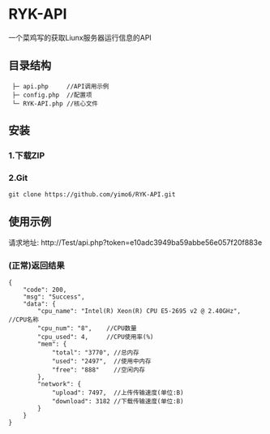 # RYK-API

一个菜鸡写的获取Liunx服务器运行信息的API

## 目录结构

```
 ├─ api.php     //API调用示例
 ├─ config.php  //配置项
 └─ RYK-API.php //核心文件
```

## 安装

### 1.下载ZIP

### 2.Git

```
git clone https://github.com/yimo6/RYK-API.git
```


## 使用示例

请求地址: http://Test/api.php?token=e10adc3949ba59abbe56e057f20f883e

### (正常)返回结果
```
{
	"code": 200,
	"msg": "Success",
	"data": {
		"cpu_name": "Intel(R) Xeon(R) CPU E5-2695 v2 @ 2.40GHz",  //CPU名称
		"cpu_num": "8",    //CPU数量
		"cpu_used": 4,     //CPU使用率(%)
		"mem": {
			"total": "3770", //总内存
			"used": "2497",  //使用中内存
			"free": "888"    //空闲内存
		},
		"network": {
			"upload": 7497,  //上传传输速度(单位:B)
			"download": 3182 //下载传输速度(单位:B)
		}
	}
}
```
